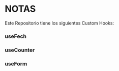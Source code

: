 # NOTAS

Este Repositorio tiene los siguientes Custom Hooks:

### useFech 
### useCounter
### useForm